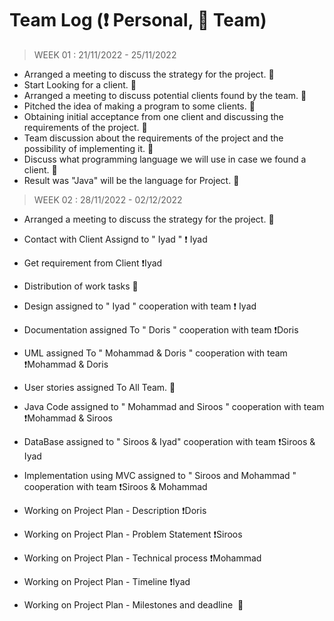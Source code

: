 # Team Log (❗ Personal, 🔰 Team)

> WEEK 01 :   21/11/2022 - 25/11/2022
- Arranged a meeting to discuss the strategy for the project. 🔰 
- Start Looking for a client. 🔰 
- Arranged a meeting to discuss potential clients found by the team. 🔰 
- Pitched the idea of making a program to some clients. 🔰
- Obtaining initial acceptance from one client and discussing the requirements of the project. 🔰
- Team discussion about the requirements of the project and the possibility of implementing it. 🔰
- Discuss what programming language we will use in case we found a client. 🔰 
- Result was "Java" will be the language for Project. 🔰 

> WEEK 02 :   28/11/2022 - 02/12/2022
- Arranged a meeting to discuss the strategy for the project.  🔰
- Contact with Client Assignd to " Iyad " ❗ Iyad
- Get requirement from Client ❗Iyad

- Distribution of work tasks  🔰
- Design assigned to " Iyad " cooperation with team ❗ Iyad
- Documentation assigned To " Doris " cooperation with team ❗Doris
- UML assigned To " Mohammad & Doris " cooperation with team ❗Mohammad & Doris
- User stories assigned To All Team. 🔰
- Java Code assigned to " Mohammad and Siroos " cooperation with team ❗Mohammad & Siroos
- DataBase assigned to " Siroos & Iyad" cooperation with team ❗Siroos & Iyad
- Implementation using MVC assigned to " Siroos and Mohammad " cooperation with team ❗Siroos & Mohammad
- Working on Project Plan - Description ❗Doris
- Working on Project Plan - Problem Statement  ❗Siroos
- Working on Project Plan - Technical process  ❗Mohammad
- Working on Project Plan - Timeline  ❗Iyad
- Working on Project Plan - Milestones and deadline  🔰 
